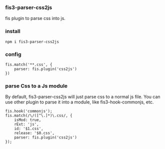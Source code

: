 ### fis3-parser-css2js
fis plugin to parse css into js.

### install

```
npm i fis3-parser-css2js
```

### config

```
fis.match('**.css', {
	parser: fis.plugin('css2js')
})
```

### parse Css to a Js module
By default, fis3-parser-css2js will just parse css to a normal js file. You can use other plugin to parse it into a module, like fis3-hook-commonjs, etc.

```
fis.hook('commonjs');
fis.match(/\/([^\.]*)\.css/, {
	isMod: true,
	rExt: 'js',
	id: '$1.css',
	release: '$0.css',
	parser: fis.plugin('css2js')
});
```